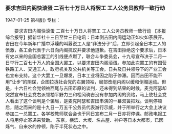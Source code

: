 ### 要求吉田内阁快滚蛋  二百七十万日人将罢工  工人公务员教师一致行动

1947-01-25
第4版()
专栏：

　　要求吉田内阁快滚蛋
    二百七十万日人将罢工
    工人公务员教师一致行动
    【本报综合报导】据新华社十三日至廿三日电讯：日本倒吉田内阁运动正如火如荼展开。吉田在今年新年广播中浮燥的叫嚣说工人是“非法分子”后，立即引起全日本工人的愤激，各工会代表于六日向内阁抗议并要求他道歉。在吉田拒绝这个要求后，日本有史以来的全国总罢工的引线便点燃了，联合斗争委员会，十九号宣布决于二月一日举行二百七十万人的全国大罢工，以要求吉田内阁滚蛋。参加此次罢工的有国营铁路工人、交通工人，政府机关及公共机关等工会。日共及日共领导下的产业工会也宣布支持。这个大罢工一旦爆发，日本工业将因之陷于停滞。因而吉田不能不用“让步”的阴谋，企图拉拢社会党的右翼领袖，局部改组内阁以缓和倒阁运动。但是，十六日社会党领袖西尾与吉田币原的谈判，还未得到结果的时候，麦克阿瑟却突然宣布社会党右派领袖平野力三和松冈驹吉没有参加内阁的资格，马上使社会党人看出了这个谈判是个骗局，是麦克阿瑟和吉田串演的一幕双簧把戏。谈判停顿后，随之而来的是十九日一万五千公务员代表游行示威，并于所举行之大会上决议参加二一总罢工。各学校教师联合会也于同日宣布二月一日亦将停课。邮政电报工人将用停止寄递来赞助。
    东京，横滨、大坂、名古屋、神户等日本大都市，已因烁气、自来水的停顿，陷于半死状态之中。

